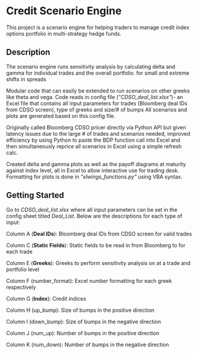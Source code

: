 # Credit Scenario Engine
This project is a scenario engine for helping traders to manage credit index options portfolio in multi-strategy hedge funds.
## Description
The scenario engine runs sensitivity analysis by calculating delta and gamma for individual trades and the overall portfolio.  for small and extreme shifts in spreads

Modular code that can easily be extended to run scenarios on other greeks like theta and vega.
Code reads in config file (_"CDSO_deal_list.xlsx"_)- an Excel file that contains all input parameters for trades (Bloomberg deal IDs from CDSO screen), type of greeks and size/# of bumps  All scenarios and plots are generated based on this config file.

Originally called Bloomberg CDSO pricer directly via Python API but given latency issues due to the large # of trades and scenarios needed, improved efficiency by using Python to paste the BDP function call into Excel and then simultaneously reprice all scenarios in Excel using a simple refresh calc. 

Created delta and gamma plots as well as the payoff diagrams at maturity against index level, all in Excel to allow interactive use for trading desk. Formatting for plots is done in _"xlwings_functions.py"_ using VBA syntax.
## Getting Started
Go to _CDSO_deal_list.xlsx_ where all input parameters can be set in the config sheet titled _Deal_List_. Below are the descriptions for each type of input:

Column A (__Deal IDs__): Bloomberg deal IDs from CDSO screen for valid trades

Column C (__Static Fields__): Static fields to be read in from Bloomberg to for each trade

Column E (__Greeks__): Greeks to perform sensitivity analysis on at a trade and portfolio level

Column F (number_format): Excel number formatting for each greek respectively

Column G (__Index__): Credit indices

Column H (up_bump): Size of bumps in the positive direction

Column I (down_bump): Size of bumps in the negative direction

Column J (num_up): Number of bumps in the positive direction

Column K (num_down): Number of bumps in the negative direction
